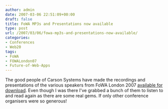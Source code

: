 ```yaml
---
author: admin
date: 2007-03-06 22:51:09+00:00
draft: false
title: FoWA MP3s and Presentations now available
type: post
url: /2007/03/06/fowa-mp3s-and-presentations-now-available/
categories:
- Conferences
- Web20
tags:
- FoWA
- FOWALondon07
- Future-of-Web-Apps
---
```


The good people of Carson Systems have made the recordings and presentations of the various speakers from FoWA London 2007 [available for download](http://futureofwebapps.com/). Even though I was there I've grabbed a bunch of them to listen to and read again as there are some real gems. If only other conference organisers were so generous!
